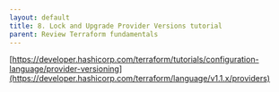 ```yaml
---
layout: default
title: 8. Lock and Upgrade Provider Versions tutorial
parent: Review Terraform fundamentals
---
```


[https://developer.hashicorp.com/terraform/tutorials/configuration-language/provider-versioning](https://developer.hashicorp.com/terraform/language/v1.1.x/providers)
